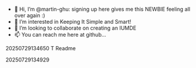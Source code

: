 - 👋 Hi, I’m @martin-ghu: signing up here gives me this NEWBIE feeling all over again :)
- 👀 I’m interested in Keeping It Simple and Smart!
- 💞️ I’m looking to collaborate on creating an IUMDE
- 📫 You can reach me here at github...

20250729134650 T Readme

20250729134929
